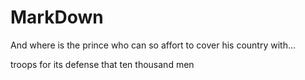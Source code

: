 # MarkDown

And where is the prince who can so affort to cover his country with...

troops for its defense that ten thousand men
